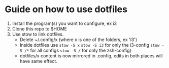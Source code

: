 # Guide on how to use dotfiles

1. Install the program(s) you want to configure, ex i3
2. Clone this repo to $HOME
3. Use stow to link dotfiles.
    * Delete ~/.config/x (where x is one of the folders, ex 'i3')
    * Inside dotfiles use `stow -S x` 
        `stow -S i3` for only the i3-config
        `stow -S /*` for all configs
        `stow -S /` for only the zsh-config)
    * dotfiles/x content is now mirrored in .config, edits in both places will have same effect.
